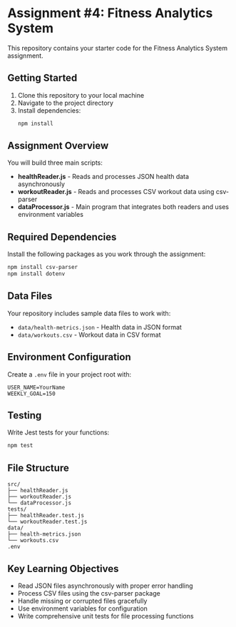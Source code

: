 # Assignment #4: Fitness Analytics System
This repository contains your starter code for the Fitness Analytics System assignment.

## Getting Started
1. Clone this repository to your local machine
2. Navigate to the project directory
3. Install dependencies:
   ```bash
   npm install
   ```

## Assignment Overview
You will build three main scripts:
- **healthReader.js** - Reads and processes JSON health data asynchronously
- **workoutReader.js** - Reads and processes CSV workout data using csv-parser
- **dataProcessor.js** - Main program that integrates both readers and uses environment variables

## Required Dependencies
Install the following packages as you work through the assignment:
```bash
npm install csv-parser
npm install dotenv
```

## Data Files
Your repository includes sample data files to work with:
- `data/health-metrics.json` - Health data in JSON format
- `data/workouts.csv` - Workout data in CSV format

## Environment Configuration
Create a `.env` file in your project root with:
```
USER_NAME=YourName
WEEKLY_GOAL=150
```

## Testing
Write Jest tests for your functions:
```bash
npm test
```

## File Structure
```
src/
├── healthReader.js
├── workoutReader.js
└── dataProcessor.js
tests/
├── healthReader.test.js
└── workoutReader.test.js
data/
├── health-metrics.json
└── workouts.csv
.env
```

## Key Learning Objectives
- Read JSON files asynchronously with proper error handling
- Process CSV files using the csv-parser package
- Handle missing or corrupted files gracefully
- Use environment variables for configuration
- Write comprehensive unit tests for file processing functions